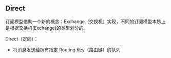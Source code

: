 
## Direct
订阅模型借助一个新的概念：Exchange（交换机）实现，不同的订阅模型本质上是根据交换机(Exchange)的类型划分的。

Direct（定向）：
- 将消息发送给拥有指定 Routing Key（路由键）的队列